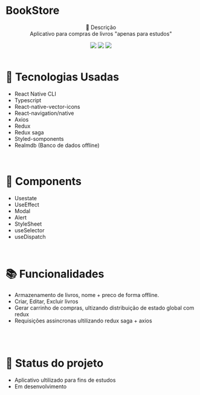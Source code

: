  # BookStore <br> 

<p align="center">
 📝 Descrição <br> 
   Aplicativo para compras de livros  "apenas para estudos"  <br> 
</p>


<div align="center">
    <img src="https://firebasestorage.googleapis.com/v0/b/ecommerce-939b6.appspot.com/o/images%2FMenu.png?alt=media&token=46c89ac9-9849-45c7-b7a2-28e4aeea9f88.png"/>
   <img src="https://firebasestorage.googleapis.com/v0/b/ecommerce-939b6.appspot.com/o/images%2FCarrinho.png?alt=media&token=3f585f46-8982-40c2-a26a-7ee677e120b8.png"/>
    <img src="https://firebasestorage.googleapis.com/v0/b/ecommerce-939b6.appspot.com/o/images%2FUsers.png?alt=media&token=0f70d90f-7606-4725-9812-f4e14d4475d7"/>
</div>

 <br> 
 
# 🚀 Tecnologias Usadas
* React Native CLI
* Typescript
* React-native-vector-icons
* React-navigation/native
* Axios
* Redux
* Redux saga
* Styled-somponents
* Realmdb (Banco de dados offline)

<br> 

# 🔧 Components

* Usestate
* UseEffect
* Modal
* Alert
* StyleSheet
* useSelector
* useDispatch

<br> 

# 📚 Funcionalidades
* Armazenamento de livros, nome + preco de forma offline.
* Criar, Editar, Excluir livros
* Gerar carrinho de compras, ultizando distribuição de estado global com redux
* Requisições assincronas ultilizando redux saga + axios

<br>
<br> 

# 🎯 Status do projeto
* Aplicativo ultilizado para fins de estudos 
* Em desenvolvimento

